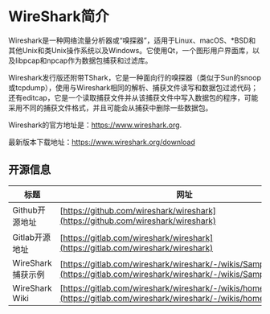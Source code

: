 # WireShark简介

Wireshark是一种网络流量分析器或“嗅探器”，适用于Linux、macOS、*BSD和其他Unix和类Unix操作系统以及Windows。它使用Qt，一个图形用户界面库，以及libpcap和npcap作为数据包捕获和过滤库。

Wireshark发行版还附带TShark，它是一种面向行的嗅探器（类似于Sun的snoop或tcpdump），使用与Wireshark相同的解析、捕获文件读写和数据包过滤代码；还有editcap，它是一个读取捕获文件并从该捕获文件中写入数据包的程序，可能采用不同的捕获文件格式，并且可能会从捕获中删除一些数据包。

Wireshark的官方地址是：<https://www.wireshark.org>.

最新版本下载地址：<https://www.wireshark.org/download>

## 开源信息

| 标题              | 网址                                                                                                                           |
| ----------------- | ------------------------------------------------------------------------------------------------------------------------------ |
| Github开源地址    | [https://github.com/wireshark/wireshark](https://github.com/wireshark/wireshark)                                               |
| Gitlab开源地址    | [https://gitlab.com/wireshark/wireshark](https://gitlab.com/wireshark/wireshark)                                               |
| WireShark捕获示例 | [https://gitlab.com/wireshark/wireshark/-/wikis/SampleCaptures](https://gitlab.com/wireshark/wireshark/-/wikis/SampleCaptures) |
| WireShark Wiki    | [https://gitlab.com/wireshark/wireshark/-/wikis/home](https://gitlab.com/wireshark/wireshark/-/wikis/home)                     |
